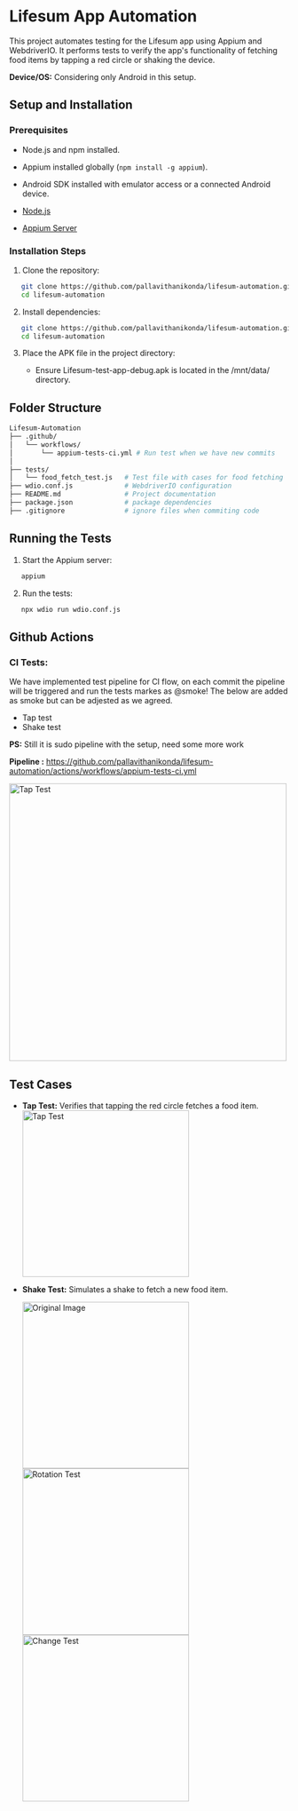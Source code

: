 # Lifesum App Automation

This project automates testing for the Lifesum app using Appium and WebdriverIO. It performs tests to verify the app's functionality of fetching food items by tapping a red circle or shaking the device.

**Device/OS:** Considering only Android in this setup.

## Setup and Installation

### Prerequisites
- Node.js and npm installed.
- Appium installed globally (`npm install -g appium`).
- Android SDK installed with emulator access or a connected Android device.

- [Node.js](https://nodejs.org/)
- [Appium Server](http://appium.io/)

### Installation Steps

1. Clone the repository:

```bash
   git clone https://github.com/pallavithanikonda/lifesum-automation.git
   cd lifesum-automation
   ```
2. Install dependencies:

```bash
   git clone https://github.com/pallavithanikonda/lifesum-automation.git
   cd lifesum-automation
   ```
3. Place the APK file in the project directory:

    - Ensure Lifesum-test-app-debug.apk is located in the /mnt/data/ directory.

## Folder Structure

```bash
Lifesum-Automation
├── .github/
│   └── workflows/
│       └── appium-tests-ci.yml # Run test when we have new commits
│ 
├── tests/
│   └── food_fetch_test.js   # Test file with cases for food fetching
├── wdio.conf.js             # WebdriverIO configuration
├── README.md                # Project documentation
├── package.json             # package dependencies 
├── .gitignore               # ignore files when commiting code

```

## Running the Tests

1. Start the Appium server:


```bash
   appium
   ```

2. Run the tests:

```bash
   npx wdio run wdio.conf.js
   ```

## Github Actions

### CI Tests:
We have implemented test pipeline for CI flow, on each commit the pipeline will be triggered and run the tests markes as @smoke! The below are added as smoke but can be adjested as we agreed.

- Tap test
- Shake test

**PS:** Still it is sudo pipeline with the setup, need some more work

**Pipeline :** https://github.com/pallavithanikonda/lifesum-automation/actions/workflows/appium-tests-ci.yml

<img src="images/pipeline.png" alt="Tap Test" width="500"/>

## Test Cases

- **Tap Test:** Verifies that tapping the red circle fetches a food item.  
  <img src="images/lifesum-touch.gif" alt="Tap Test" width="300"/>

- **Shake Test:** Simulates a shake to fetch a new food item.

  <img src="images/original.jpg" alt="Original Image" width="300"/>  
  <img src="images/rotation.jpg" alt="Rotation Test" width="300"/>  
  <img src="images/change.jpg" alt="Change Test" width="300"/>





